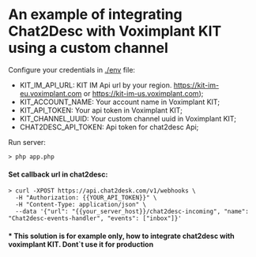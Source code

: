 An example of integrating Chat2Desc with Voximplant KIT using a custom channel
=============================================================================


Configure your credentials in [./env](.env) file:

* KIT_IM_API_URL: KIT IM Api url by your region. https://kit-im-eu.voximplant.com or https://kit-im-us.voximplant.com);
* KIT_ACCOUNT_NAME: Your account name in Voximplant KIT;
* KIT_API_TOKEN: Your api token in Voximplant KIT;
* KIT_CHANNEL_UUID: Your custom channel uuid in Voximplant KIT;
* CHAT2DESC_API_TOKEN: Api token for chat2desc Api;


Run server:
```shell script
> php app.php
```


#### Set callback url in chat2desc:

```shell script
> curl -XPOST https://api.chat2desk.com/v1/webhooks \
  -H "Authorization: {{YOUR_API_TOKEN}}" \
  -H "Content-Type: application/json" \
  --data '{"url": "{{your_server_host}}/chat2desc-incoming", "name": "Chat2desc-events-handler", "events": ["inbox"]}'
```

####  \* This solution is for example only, how to integrate chat2desc with voximplant KIT. Dont`t use it for production
